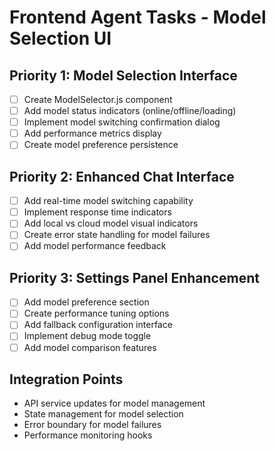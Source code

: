 # Frontend Agent Tasks - Model Selection UI

## Priority 1: Model Selection Interface
- [ ] Create ModelSelector.js component
- [ ] Add model status indicators (online/offline/loading)
- [ ] Implement model switching confirmation dialog
- [ ] Add performance metrics display
- [ ] Create model preference persistence

## Priority 2: Enhanced Chat Interface
- [ ] Add real-time model switching capability
- [ ] Implement response time indicators
- [ ] Add local vs cloud model visual indicators
- [ ] Create error state handling for model failures
- [ ] Add model performance feedback

## Priority 3: Settings Panel Enhancement
- [ ] Add model preference section
- [ ] Create performance tuning options
- [ ] Add fallback configuration interface
- [ ] Implement debug mode toggle
- [ ] Add model comparison features

## Integration Points
- API service updates for model management
- State management for model selection
- Error boundary for model failures
- Performance monitoring hooks
